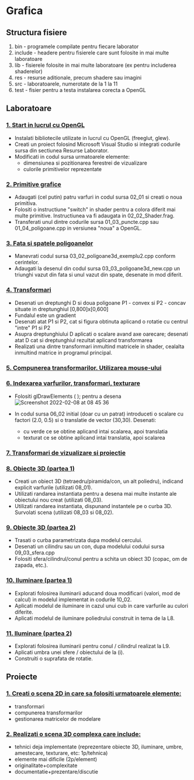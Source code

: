 # Grafica
## Structura fisiere
  1. bin - programele compilate pentru fiecare laborator
  2. include - headere pentru fisierele care sunt folosite in mai multe laboratoare
  3. lib - fisierele folosite in mai multe laboratoare (ex pentru includerea shaderelor)
  4. res - resurse aditionale, precum shadere sau imagini
  5. src - laboratoarele, numerotate de la 1 la 11
  6. test - fisier pentru a testa instalarea corecta a OpenGL
## Laboratoare
### [1. Start in lucrul cu OpenGL](src/lab1)
  * Instalati bibliotecile utilizate in lucrul cu OpenGL (freeglut, glew).
  * Creati un proiect folosind Microsoft Visual Studio si integrati codurile sursa din sectiunea Resurse Laborator.
  * Modificati in codul sursa urmatoarele elemente:
     * dimensiunea si pozitionarea ferestrei de vizualizare
     * culorile primitivelor reprezentate
### [2. Primitive grafice](src/lab2)
  * Adaugati (cel putin) patru varfuri in codul sursa 02_01 si creati o noua primitiva.
  * Folositi o instructiune "switch" in shader pentru a colora diferit mai multe primitive. Instructiunea va fi adaugata in 02_02_Shader.frag.
  * Transferati unul dintre codurile sursa 01_03_puncte.cpp sau 01_04_poligoane.cpp in versiunea "noua" a OpenGL.
### [3. Fata si spatele poligoanelor](src/lab3)
  * Manevrati codul sursa 03_02_poligoane3d_exemplu2.cpp conform cerintelor.
  * Adaugati la desenul din codul sursa 03_03_poligoane3d_new.cpp un triunghi vazut din fata si unul vazut din spate, desenate in mod diferit.
### [4. Transformari](src/lab4)
  * Desenati un dreptunghi D si doua poligoane P1 - convex si P2 - concav situate in dreptunghiul [0,800]x[0,600]
  * Fundalul este un gradient
  * Desenati atat P1 si P2, cat si figura obtinuta aplicand o rotatie cu centrul "intre" P1 si P2
  * Asupra dreptunghiului D aplicati o scalare avand axe oarecare; desenati atat D cat si dreptunghiul rezultat aplicand transformarea
  * Realizati una dintre transformari inmultind matricele in shader, cealalta inmultind matrice in programul principal.
### [5. Compunerea transformarilor. Utilizarea mouse-ului](src/lab5)
### [6. Indexarea varfurilor, transformari, texturare](src/lab6)
  * Folositi glDrawElements ( ); pentru a desena ![Screenshot 2022-02-08 at 08 45 36](https://user-images.githubusercontent.com/61271015/152932953-39e864af-52f1-4ade-b35a-cf1663be8470.png)

  * In codul sursa 06_02 initial (doar cu un patrat) introduceti o scalare cu factori (2.0, 0.5)
si o translatie de vector (30,30). Desenati:
    * cu verde ce se obtine aplicand intai scalarea, apoi translatia 
    * texturat ce se obtine aplicand intai translatia, apoi scalarea
### [7. Transformari de vizualizare si proiectie](src/lab7)
### [8. Obiecte 3D (partea 1)](src/lab8)
  * Creati un obiect 3D (tetraedru/piramida/con, un alt poliedru), indicand explicit varfurile (utilizati 08_01). 
  * Utilizati randarea instantiata pentru a desena mai multe instante ale obiectului nou creat (utilizati 08_03).
  * Utilizati randarea instantiata, dispunand instantele pe o curba 3D. Survolati scena (utilizati 08_03 si 08_02).
### [9. Obiecte 3D (partea 2)](src/lab9)
  * Trasati o curba parametrizata dupa modelul cercului.
  * Desenati un cilindru sau un con, dupa modelului codului sursa 09_03_sfera.cpp
  * Folositi sfera/cilindrul/conul pentru a schita un obiect 3D (copac, om de zapada, etc.).
### [10. Iluminare (partea 1)](src/lab10)
  * Explorati folosirea iluminarii aducand doua modificari (valori, mod de calcul) in modelul implementat in codurile 10_02.
  * Aplicati modelul de iluminare in cazul unui cub in care varfurile au culori diferite.
  * Aplicati modelul de iluminare poliedrului construit in tema de la L8.
### [11. Iluminare (partea 2)](src/lab11)
  * Explorati folosirea iluminarii pentru conul / cilindrul realizat la L9.
  * Aplicati umbra unei sfere / obiectului de la (i).
  * Construiti o suprafata de rotatie.
## Proiecte
### [1. Creati o scena 2D in care sa folositi urmatoarele elemente:](https://github.com/speedypleath/alien-invaders)
  * transformari
  * compunerea transformarilor
  * gestionarea matricelor de modelare

### [2. Realizati o scena 3D complexa care include:](https://github.com/speedypleath/Labyrinth)
  * tehnici deja implementate (reprezentare obiecte 3D, iluminare, umbre, amestecare, texturare, etc: 1p/tehnica)
  * elemente mai dificile (2p/element)
  * originalitate+complexitate
  * documentatie+prezentare/discutie
